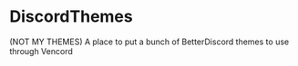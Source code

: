 # DiscordThemes
(NOT MY THEMES) A place to put a bunch of BetterDiscord themes to use through Vencord
